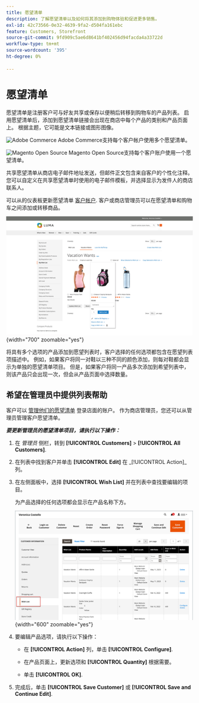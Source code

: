 ```yaml
---
title: 愿望清单
description: 了解愿望清单以及如何将其添加到购物体验和促进更多销售。
exl-id: 42c73566-0e32-4639-9fa2-d504fa161ebc
feature: Customers, Storefront
source-git-commit: 9fd909c5ae6d8641bf402456d94facda4a33722d
workflow-type: tm+mt
source-wordcount: '395'
ht-degree: 0%

---
```


# 愿望清单

愿望清单是注册客户可与好友共享或保存以便稍后转移到购物车的产品列表。 启用愿望清单后，添加到愿望清单链接会出现在商店中每个产品的类别和产品页面上。 根据主题，它可能是文本链接或图形图像。

![Adobe Commerce](../assets/adobe-logo.svg) Adobe Commerce支持每个客户帐户使用多个愿望清单。

![Magento Open Source](../assets/open-source.svg) Magento Open Source支持每个客户账户使用一个愿望清单。

共享愿望清单从商店电子邮件地址发送，但邮件正文包含来自客户的个性化注释。 您可以自定义在共享愿望清单时使用的电子邮件模板，并选择显示为发件人的商店联系人。

可以从的仪表板更新愿望清单 [客户帐户](../customers/account-dashboard.md). 客户或商店管理员可以在愿望清单和购物车之间添加或转移商品。

![示例店面 — 我的愿望清单](./assets/storefront-my-wishlist.png){width="700" zoomable="yes"}

将具有多个选项的产品添加到愿望列表时，客户选择的任何选项都包含在愿望列表项描述中。 例如，如果客户将同一对鞋以三种不同的颜色添加，则每对鞋都会显示为单独的愿望清单项目。 但是，如果客户将同一产品多次添加到希望列表中，则该产品只会出现一次，但会从产品页面中选择数量。

## 希望在管理员中提供列表帮助

客户可以 [管理他们的愿望清单](wishlist-storefront.md) 登录店面的账户。 作为商店管理员，您还可以从管理员管理客户愿望清单。

**_要更新管理员的愿望清单项目，请执行以下操作：_**

1. 在 _管理员_ 侧栏，转到 **[!UICONTROL Customers]** > **[!UICONTROL All Customers]**.

1. 在列表中找到客户并单击 **[!UICONTROL Edit]** 在 _[!UICONTROL Action]_列。

1. 在左侧面板中，选择 **[!UICONTROL Wish List]** 并在列表中查找要编辑的项目。

   为产品选择的任何选项都会显示在产品名称下方。

   ![Commerce管理员 — 客户愿望列表](./assets/customer-wishlist-edit-admin.png){width="600" zoomable="yes"}

1. 要编辑产品选项，请执行以下操作：

   - 在 **[!UICONTROL Action]** 列，单击 **[!UICONTROL Configure]**.

   - 在产品页面上，更新选项和 **[!UICONTROL Quantity]** 根据需要。

   - 单击 **[!UICONTROL OK]**.

1. 完成后，单击 **[!UICONTROL Save Customer]** 或 **[!UICONTROL Save and Continue Edit]**.
